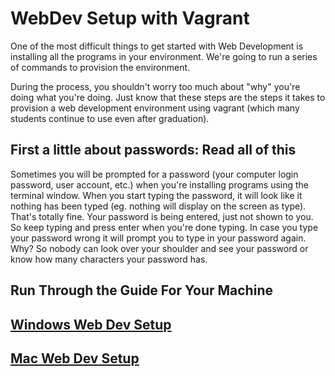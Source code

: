 WebDev Setup with Vagrant
==================

One of the most difficult things to get started with Web Development is installing all the programs in your environment.  We're going to run a series of commands to provision the environment.

During the process, you shouldn't worry too much about "why" you're doing what you're doing.  Just know that these steps are the steps it takes to provision a web development environment using vagrant (which many students continue to use even after graduation).


First a little about passwords: Read all of this
------------------

Sometimes you will be prompted for a password (your computer login password, user account, etc.) when you're installing programs using the terminal window.  When you start typing the password, it will look like it nothing has been typed (eg. nothing will display on the screen as type).  That's totally fine. Your password is being entered, just not shown to you. So keep typing and press enter when you're done typing.  In case you type your password wrong it will prompt you to type in your password again.  Why? So nobody can look over your shoulder and see your password or know how many characters your password has.


Run Through the Guide For Your Machine
-------------

## [Windows Web Dev Setup](windows.md)
## [Mac Web Dev Setup](mac.md)
